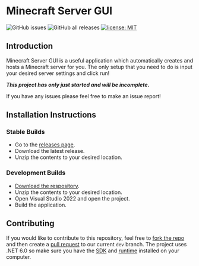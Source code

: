 # Minecraft Server GUI
![GitHub issues](https://img.shields.io/github/issues/Soniczac7/Minecraft-Server-GUI) ![GitHub all releases](https://img.shields.io/github/downloads/Soniczac7/Minecraft-Server-GUI/total) [![license: MIT](https://img.shields.io/badge/License-MIT-yellow.svg)](https://opensource.org/licenses/MIT)
## Introduction
Minecraft Server GUI is a useful application which automatically creates and hosts a Minecraft server for you.
The only setup that you need to do is input your desired server settings and click run!

***This project has only just started and will be incomplete.***

If you have any issues please feel free to make an issue report!

## Installation Instructions

### Stable Builds
* Go to the [releases page](https://github.com/Soniczac7/Minecraft-Server-GUI/releases).
* Download the latest release.
* Unzip the contents to your desired location.

### Development Builds
* [Download the respository](https://github.com/Soniczac7/Minecraft-Server-GUI/archive/refs/heads/master.zip).
* Unzip the contents to your desired location.
* Open Visual Studio 2022 and open the project.
* Build the application.

## Contributing
If you would like to contribute to this repository, feel free to [fork the repo](https://docs.github.com/en/get-started/quickstart/fork-a-repo) and then create a [pull request](https://docs.github.com/en/pull-requests/collaborating-with-pull-requests/proposing-changes-to-your-work-with-pull-requests/creating-a-pull-request) to our current `dev` branch.
The project uses .NET 6.0 so make sure you have the [SDK](https://dotnet.microsoft.com/en-us/download/dotnet/thank-you/sdk-6.0.202-windows-x64-installer) and [runtime](https://dotnet.microsoft.com/en-us/download/dotnet/6.0/runtime) installed on your computer.
